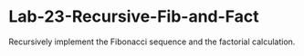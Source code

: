 # Lab-23-Recursive-Fib-and-Fact
Recursively implement the Fibonacci sequence and the factorial calculation.
